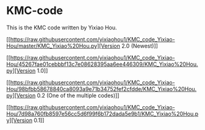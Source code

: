 # KMC-code
This is the KMC code written by Yixiao Hou. 

[[https://raw.githubusercontent.com/yixiaohou1/KMC_code_Yixiao-Hou/master/KMC_Yixiao%20Hou.py][Version 2.0 (Newest)]]

[[https://raw.githubusercontent.com/yixiaohou1/KMC_code_Yixiao-Hou/45267fae01cebbbf13c7e08628395aa6ee446309/KMC_Yixiao%20Hou.py][Version 1.0]]

[[https://raw.githubusercontent.com/yixiaohou1/KMC_code_Yixiao-Hou/98bfbb58678840ca8093a9e71b34752fef2cfdde/KMC_Yixiao%20Hou.py][Version 0.2 (One of the multiple codes)]]

[[https://raw.githubusercontent.com/yixiaohou1/KMC_code_Yixiao-Hou/7d98a760fb8597e56cc5d6f99f6b172dada5e9b1/KMC_Yixiao%20Hou.py][Version 0.1]]
